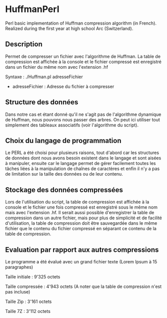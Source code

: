 ﻿HuffmanPerl
===========

Perl basic implementation of Huffman compression algorithm (in French). 
Realized during the first year at high school Arc (Switzerland).

Description
-----------
Permet de compresser un fichier avec l'algorithme de Huffman. La table de compression est affichée à la console et le fichier compressé est enregistré dans un fichier du même nom avec l'extension .hf

Syntaxe :  ./Huffman.pl   adresseFichier
  - adresseFichier : Adresse du fichier à compresser

Structure des données
---------------------
Dans notre cas et étant donné qu'il ne s'agit pas de l'algorithme dynamique de Huffman, nous pouvons nous passer des arbres. On peut ici utiliser tout simplement des tableaux associatifs (voir l'algorithme du script).

Choix du langage de programmation
---------------------------------
Le PERL a été choisi pour plusieurs raisons, tout d'abord car les structures de données dont nous avons besoin existent dans le langage et sont aisées à manipuler, ensuite car le langage permet de gérer facilement toutes les tâches liées à la manipulation de chaînes de caractères et enfin il n'y a pas de limitation sur la taille des données ou de leur contenu.

Stockage des données compressées
--------------------------------
Lors de l'utilisation du script, la table de compression est affichée à la console et le fichier une fois compressé est enregistré sous le même nom mais avec l'extension .hf. Il serait aussi possible d'enregistrer la table de compression dans un autre fichier, mais pour plus de simplicité et de facilité d'utilisation, la table de compression doit être sauvegardée dans le même fichier que le contenu du fichier compressé en séparant ce contenu de la table de compression.

Evaluation par rapport aux autres compressions
----------------------------------------------
Le programme a été évalué avec un grand fichier texte (Lorem Ipsum à 15 paragraphes)

Taille initiale : 	9'325 octets

Taille compressée :	4'943 octets (A noter que la table de compression n'est pas incluse)

Taille Zip :		3'161 octets

Taille 7Z :			3'112 octets